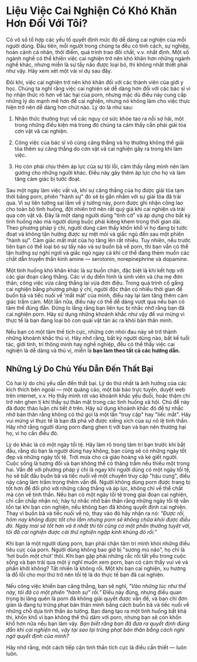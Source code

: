# Liệu Việc Cai Nghiện Có Khó Khăn Hơn Đối Với Tôi?

Có vô số tổ hợp các yếu tố quyết định mức độ dễ dàng cai nghiện của mỗi người dùng. Đầu tiên, mỗi người trong chúng ta đều có tính cách, sự nghiệp, hoàn cảnh cá nhân, thời điểm, quá trình trao đổi chất, v.v. nhất định. Một số ngành nghề có thể khiến việc cai nghiện trở nên khó khăn hơn những ngành nghề khác, nhưng miễn là sự tẩy não được loại bỏ, thì không nhất thiết phải như vậy. Hãy xem xét một vài ví dụ sau đây.

Đôi khi, việc cai nghiện trở nên khó khăn đối với các thành viên của giới y học. Chúng ta nghĩ rằng việc cai nghiện sẽ dễ dàng hơn đối với các bác sĩ vì họ nhận thức rõ hơn về tác hại của porn, nhưng mặc dù điều này cung cấp những lý do mạnh mẽ hơn để cai nghiện, nhưng nó không làm cho việc thực hiện trở nên dễ dàng hơn chút nào. Lý do là như sau:

1. Nhận thức thường trực về các nguy cơ sức khỏe tạo ra nỗi sợ hãi, một trong những điều kiện mà trong đó chúng ta cảm thấy cần phải giải tỏa cơn vật vã cai nghiện.

2. Công việc của bác sĩ vô cùng căng thẳng và họ thường không thể giải tỏa thêm sự căng thẳng do cơn vật vã cai nghiện gây ra trong khi làm việc.

3. Họ còn phải chịu thêm áp lực của sự tội lỗi, cảm thấy rằng mình nên làm gương cho những người khác. Điều này gây thêm áp lực cho họ và làm tăng cảm giác bị tước đoạt.

Sau một ngày làm việc vất vả, khi sự căng thẳng của họ được giải tỏa tạm thời bằng porn, phiên "hành sự" đó sẽ bị gắn nhầm với sự giải tỏa đã trải qua. Vì sự liên tưởng sai lầm về ý tưởng này, porn được ghi nhận công lao cho toàn bộ tình huống, đột nhiên trở nên rất quý giá khi cai nghiện và trải qua cơn vật vã. Đây là một dạng người dùng "tình cờ" và áp dụng cho bất kỳ tình huống nào mà người dùng buộc phải kiêng khem trong thời gian dài. Theo phương pháp ý chí, người dùng cảm thấy khốn khổ vì họ đang bị tước đoạt và không tận hưởng được sự mệt mỏi và giấc ngủ đến sau một phiên "hành sự". Cảm giác mất mát của họ tăng lên rất nhiều. Tuy nhiên, nếu trước tiên bạn có thể loại bỏ sự tẩy não và sự buồn bã về porn, thì bạn vẫn có thể tận hưởng sự nghỉ ngơi và giấc ngủ ngay cả khi cơ thể đang thèm muốn các chất dẫn truyền thần kinh amine — serotonin, norepinephrine và dopamine.

Một tình huống khó khăn khác là sự buồn chán, đặc biệt là khi kết hợp với các giai đoạn căng thẳng. Các ví dụ điển hình là sinh viên và cha mẹ đơn thân, công việc vừa căng thẳng lại vừa đơn điệu. Trong quá trình cố gắng cai nghiện bằng phương pháp ý chí, người độc thân có nhiều thời gian để buồn bã và tiếc nuối về ‘mất mát’ của mình, điều này lại làm tăng thêm cảm giác trầm cảm. Một lần nữa, điều này có thể dễ dàng vượt qua nếu bạn có tâm thế đúng đắn. Đừng lo lắng rằng bạn liên tục bị nhắc nhở rằng bạn đã cai nghiện porn. Hãy sử dụng những khoảnh khắc như vậy để vui mừng vì thực tế là bạn đang loại bỏ con quái vật tàn ác ra khỏi bản thân mình.

Nếu bạn có một tâm thế tích cực, những cơn nhói đau này sẽ trở thành những khoảnh khắc thú vị. Hãy nhớ rằng, bất kỳ người dùng nào, bất kể tuổi tác, giới tính, trí thông minh hay nghề nghiệp, đều có thể thấy việc cai nghiện là dễ dàng và thú vị, miễn là **bạn làm theo tất cả các hướng dẫn.**

## Những Lý Do Chủ Yếu Dẫn Đến Thất Bại

Có hai lý do chủ yếu dẫn đến thất bại. Lý do thứ nhất là ảnh hưởng của các kích thích bên ngoài — một quảng cáo, một bài báo trực tuyến, duyệt web trên internet, v.v. Họ thấy mình rơi vào khoảnh khắc yếu đuối, hoặc thậm chí trở nên ghen tị khi thấy sự thân mật trong các tình huống xã hội. Chủ đề này đã được thảo luận chi tiết ở trên. Hãy sử dụng khoảnh khắc đó để tự nhắc nhở bản thân rằng không có thứ gọi là một lần "truy cập" hay "liếc mắt". Hãy vui mừng vì thực tế là bạn đã phá vỡ được xiềng xích của sự nô lệ tinh thần. Hãy nhớ rằng người dùng porn đang ghen tị với bạn và bạn nên thương hại họ, vì họ cần điều đó.

Lý do khác là có một ngày tồi tệ. Hãy làm rõ trong tâm trí bạn trước khi bắt đầu, rằng dù bạn là người dùng hay không, bạn cũng sẽ có những ngày tốt đẹp và những ngày tồi tệ. Trời mưa cho cả giáo hoàng và kẻ giết người. Cuộc sống là tương đối và bạn không thể có thăng trầm nếu thiếu một trong hai. Vấn đề với phương pháp ý chí là ngay khi người dùng có một ngày tồi tệ, họ sẽ bắt đầu buồn bã và tiếc nuối về một chuyến truy cập "hậu cung", điều này càng làm trầm trọng thêm vấn đề. Người không dùng porn được trang bị tốt hơn để đối phó với những căng thẳng và áp lực, không chỉ về thể chất mà còn về tinh thần. Nếu bạn có một ngày tồi tệ trong giai đoạn cai nghiện, chỉ cần chấp nhận nó; hãy tự nhắc nhở bản thân rằng những ngày tồi tệ vẫn tồn tại khi bạn còn nghiện, nếu không bạn đã không quyết định cai nghiện. Thay vì buồn bã và tiếc nuối về nó, thay vào đó hãy nhận ra nó: *"Được rồi, hôm nay không được tốt cho lắm nhưng porn sẽ không chữa khỏi được điều đó. Ngày mai sẽ tốt hơn và ít nhất thì tôi cũng có một phần thưởng tuyệt vời, tôi đã cai nghiện được cái thứ nghiện ngập kinh khủng đó rồi."*

Khi bạn là một người dùng porn, bạn phải chặn tâm trí mình khỏi những điều tiêu cực của porn. Người dùng không bao giờ bị "sương mù não", họ chỉ là ‘hơi buồn một chút’ thôi. Khi bạn gặp phải những rắc rối tất yếu trong cuộc sống và bạn trải qua một ý nghĩ muốn xem porn, bạn có cảm thấy vui vẻ và phấn khởi không? Tất nhiên là không rồi. Một khi bạn cai nghiện, xu hướng là đổ lỗi cho mọi thứ trở nên tồi tệ là do thực tế bạn đã cai nghiện.

Nếu công việc khiến bạn căng thẳng, bạn sẽ nghĩ, *"Vào những lúc như thế này, tôi đã có một phiên "hành sự" rồi."* Điều này đúng, nhưng điều quan trọng bị lãng quên là porn đã không giải quyết được vấn đề, và bạn chỉ đơn giản là đang tự trừng phạt bản thân mình bằng cách buồn bã và tiếc nuối về những chỗ dựa tinh thần ảo tưởng. Bạn đang tạo ra một tình huống bất khả thi, khốn khổ vì bạn không thể thủ dâm với porn, nhưng bạn sẽ còn khốn khổ hơn nữa nếu bạn làm vậy. *Bạn biết rằng bạn đã đưa ra quyết định đúng đắn khi cai nghiện nó, vậy tại sao lại trừng phạt bản thân bằng cách nghi ngờ quyết định của mình?*

Hãy nhớ rằng, một cách tiếp cận tinh thần tích cực là điều cần thiết — luôn luôn.

